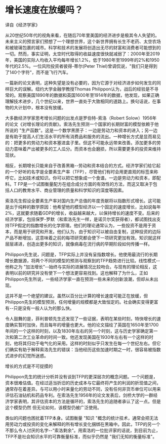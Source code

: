 # 增长速度在放缓吗？

译自《经济学家》

从20世纪50年代的视角来看，在随后70年里美国的经济进步是极其令人失望的。未来主义的预言家们预想了一个理想世界，这个新世界拥有长生不老药、太空农场和被玻璃包裹的城市。科学和技术的发展将创造出无尽的财富和消费者可能想到的一切。然而，事实证明，太空时代取得的收益速度很快就减弱了：2000年至2019年，美国的实际人均收入平均每年增长1.2%，低于1980年至1999年的2%和1950年代的2.5%。一位风险投资者彼得-蒂尔(Peter Thiel)曾调侃说，"我们只是得到了140个字符"，而不是飞行汽车。

一篇新的论文表明，这种失望是没有必要的，因为它源于对经济进步如何发生的同样巨大的误解。纽约大学金融学教授Thomas Philippon认为，战后的经验是不寻常的。观察美国1890年的数据和英国1600年至1914年的数据，他发现，如果正确理解技术进步，几个世纪以来，世界一直处于大致相同的道路上。换句话说，在事物的大计划中，根本没有放缓。

大多数经济学家思考增长问题的出发点是罗伯特-索洛（Robert Solow）1956年的论文《对增长理论的贡献》。索洛先生预测一个国家的长期财富的模型依赖于他所说的 "生产函数"。这是一个数学黑匣子：一边是劳动力和资本的进入；另一边是有助于提高人们生活水平的所有消费品和服务的流出。一种增长方式是显而易见的：把更多的劳动力和资本塞进盒子里。但这不可能永远带来改善。添加更多的劳动力意味着产出被更多的工人瓜分。而资本也会磨损，所以需要更多的投资来维持现状。





相反，长期增长只能来自于改善黑箱--劳动和资本结合的方式。经济学家们给它起的一个好听的名字是全要素生产率（TFP），尽管他们有时会用更直观的标签来称呼它，比如技术或知识。你可以把它想象成一个食谱。一边是劳动力和资本，即配料。T FP是一个试图衡量配方在组合成分方面的有效性的方法，而这又取决于包括人口的教育水平、商业管理的质量和科学知识的深度等因素。

索洛先生假设全要素生产率对国内生产总值的年度贡献将以指数形式增长。这可能是出于纯粹的数学原因：他希望他的模型经济以一个固定的速度增长，比如说每年2%，这就要求随着GDP的增长，收益越来越大，以保持增长的速度不变。后来的经济学家，包括保罗-罗默（和索洛先生一样，是诺贝尔奖获得者），都试图找出支持TFP假定的指数增长的化学原理。他们的理论通常认为，一些投资不是用于资本，而是用于研究和开发。他们认为，由于知识可以被自由复制，这种投资的边际产品不断增加，这意味着之前的每项研究都会使下一项研究更加有效。知识就这样层层递进，创造出更多的知识，就像病毒在流行病的早期阶段如何传播一样。

Philippon先生说，问题是，TFP实际上并没有呈指数增长。他使用最流行的长期增长数据源，将两个不同的模型的预测与观察到的TFP趋势进行比较。线性模式--他称之为 "加法增长"--始终与实际的进展情况比较吻合。与现有的理论相反，这表明以前的研究并没有使下一个想法更容易找到。这也解释了为什么，正如Philippon先生所说，一些经济学家一直在预测一些未来的创新浪潮，但却从未出现。

这并不是一个绝望的建议。虽然以百分比计算的增长速度可能正在放缓，但Philippon先生的模型预测，任何增量的规模都是大致恒定的。社会确实变得更富有--只是没有一般人认为的那么快。

令人鼓舞的是，菲利普顿先生还发现了一些证据，表明在某些时刻，特快增长的速度确实暂时加快，而且每年的增量也更大。他的论文描绘了英国在1650年至1700年间的一个这样的时刻，以及1830年左右的另一个时刻，这与历史学家确定第一次和第二次工业革命的时间一致。他还发现美国在1930年左右有一个这样的时刻，他将其归功于电气化的采用。这样的时刻似乎只发生在每一个世纪左右。但它们确实有助于解释索洛先生的错误：当他经历这些加速时期之一时，很容易被指数式进步的幻觉所迷惑。

增长的方式是不可捉摸的 

Philippon先生的统计分析并没有谈到TFP的更深层次的概念问题。一个问题是，资本很难估值。在经过适当折旧的历史成本与它最终将产生的利润的折现值之间，通常存在着差异。与可以用小时来量化的劳动不同，没有任何非货币单位可以用来评估石油钻机和药品专利。在索洛先生1956年的论文发表后，剑桥大学的一群经济学家表明，其评估资本的方法是循环的，索洛先生的追随者承认了这一点。但是这个模型仍然
但无论如何，该模型仍被广泛使用。

类似的问题也困扰着TFP本身。试图衡量 "知识 "概念的统计技术，通常会把无法用劳动力或投资的变化来解释的所有增长变化捆绑在黑箱中。因此，TFP的另一个不那么令人讨厌的名字--"索洛剩余"。用索洛的一位批评家的话说，到目前为止，TFP不是社会知识水平的可靠衡量标准，而似乎仍然是 "我们无知的衡量标准"。



